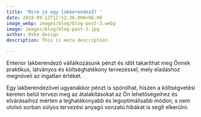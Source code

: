```yaml
---
title: 'Mire jó egy lakberendező? '
date: 2018-09-12T12:52:36.000+06:00
image_webp: images/blog/blog-post-3.webp
image: images/blog/blog-post-3.jpg
author: Oxko design
description: This is meta description

---
```

Enterior lakberendező vállalkozásunk pénzt és időt takaríthat meg Önnek praktikus, látványos és költséghatékony tervezéssel, mely eladáshoz megnöveli az ingatlan értékét.

Egy lakberendezővel ugyanakkor pénzt is spórolhat, hiszen a költségvetési kereten belül tervezi meg az átalakításokat az Ön lehetőségeihez és elvárásaihoz mérten a leghatékonyabb és legoptimálisabb módon, s nem utolsó sorban súlyos tervezési anyagú vonzatú hibákat is segít elkerülni.